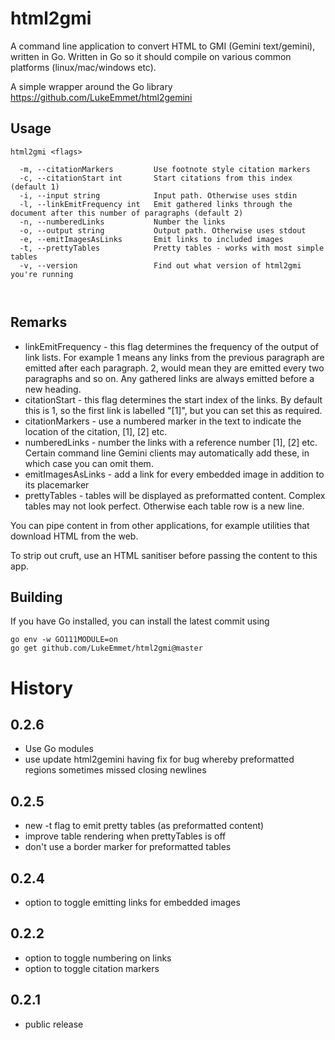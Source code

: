 # html2gmi

A command line application to convert HTML to GMI (Gemini text/gemini), written in Go. Written in Go so it should compile on various common platforms (linux/mac/windows etc).

A simple wrapper around the Go library https://github.com/LukeEmmet/html2gemini

## Usage

```
html2gmi <flags>

  -m, --citationMarkers         Use footnote style citation markers
  -c, --citationStart int       Start citations from this index (default 1)
  -i, --input string            Input path. Otherwise uses stdin
  -l, --linkEmitFrequency int   Emit gathered links through the document after this number of paragraphs (default 2)
  -n, --numberedLinks           Number the links
  -o, --output string           Output path. Otherwise uses stdout
  -e, --emitImagesAsLinks       Emit links to included images
  -t, --prettyTables            Pretty tables - works with most simple tables
  -v, --version                 Find out what version of html2gmi you're running

  
```


## Remarks

* linkEmitFrequency - this flag determines the frequency of the output of link lists. For example 1 means any links from the previous paragraph are emitted after each paragraph. 2, would mean they are emitted every two paragraphs and so on. Any gathered links are always emitted before a new heading.
* citationStart - this flag determines the start index of the links. By default this is 1, so the first link is labelled "[1]", but you can set this as required.
* citationMarkers - use a numbered marker in the text to indicate the location of the citation, [1], [2] etc. 
* numberedLinks - number the links with a reference number [1], [2] etc. Certain command line Gemini clients may automatically add these, in which case you can omit them.
* emitImagesAsLinks - add a link for every embedded image in addition to its placemarker
* prettyTables - tables will be displayed as preformatted content. Complex tables may not look perfect. Otherwise each table row is a new line.

You can pipe content in from other applications, for example utilities that download HTML from the web. 

To strip out cruft, use an HTML sanitiser before passing the content to this app.

## Building

If you have Go installed, you can install the latest commit using

```
go env -w GO111MODULE=on
go get github.com/LukeEmmet/html2gmi@master

```


# History

## 0.2.6

* Use Go modules
* use update html2gemini having fix for bug whereby preformatted regions sometimes missed closing newlines

## 0.2.5

* new -t flag to emit pretty tables (as preformatted content)
* improve table rendering when prettyTables is off
* don't use a border marker for preformatted tables

## 0.2.4

* option to toggle emitting links for embedded images

## 0.2.2

* option to toggle numbering on links
* option to toggle citation markers

## 0.2.1

* public release